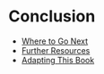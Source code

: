 # Conclusion

* [Where to Go Next](conclusion/where-to-go.md)
* [Further Resources](conclusion/further-resources.md)
* [Adapting This Book](conclusion/adapting-this-book.md)
